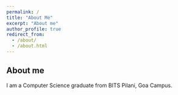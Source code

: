 ```yaml
---
permalink: /
title: "About Me"
excerpt: "About me"
author_profile: true
redirect_from: 
  - /about/
  - /about.html
---
```


## About me

I am a Computer Science graduate from BITS Pilani, Goa Campus.
